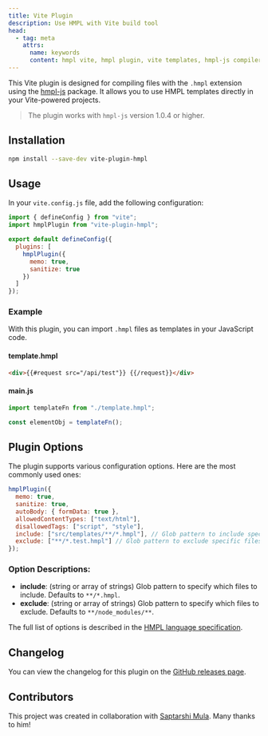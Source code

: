 ```yaml
---
title: Vite Plugin
description: Use HMPL with Vite build tool
head:
  - tag: meta
    attrs:
      name: keywords
      content: hmpl vite, hmpl plugin, vite templates, hmpl-js compiler, server templates, lightweight template language
---
```


This Vite plugin is designed for compiling files with the `.hmpl` extension using the [hmpl-js](https://www.npmjs.com/package/hmpl-js) package. It allows you to use HMPL templates directly in your Vite-powered projects.

> The plugin works with `hmpl-js` version 1.0.4 or higher.

## Installation

```bash
npm install --save-dev vite-plugin-hmpl
```

## Usage

In your `vite.config.js` file, add the following configuration:

```javascript
import { defineConfig } from "vite";
import hmplPlugin from "vite-plugin-hmpl";

export default defineConfig({
  plugins: [
    hmplPlugin({
      memo: true,
      sanitize: true
    })
  ]
});
```

### Example

With this plugin, you can import `.hmpl` files as templates in your JavaScript code.

#### template.hmpl

```html
<div>{{#request src="/api/test"}} {{/request}}</div>
```

#### main.js

```javascript
import templateFn from "./template.hmpl";

const elementObj = templateFn();
```

## Plugin Options

The plugin supports various configuration options. Here are the most commonly used ones:

```javascript
hmplPlugin({
  memo: true,
  sanitize: true,
  autoBody: { formData: true },
  allowedContentTypes: ["text/html"],
  disallowedTags: ["script", "style"],
  include: ["src/templates/**/*.hmpl"], // Glob pattern to include specific files
  exclude: ["**/*.test.hmpl"] // Glob pattern to exclude specific files
});
```

### Option Descriptions:

- **include**: (string or array of strings) Glob pattern to specify which files to include. Defaults to `**/*.hmpl`.
- **exclude**: (string or array of strings) Glob pattern to specify which files to exclude. Defaults to `**/node_modules/**`.

The full list of options is described in the [HMPL language specification](https://spec.hmpl-lang.dev/#options).

## Changelog

You can view the changelog for this plugin on the [GitHub releases page](https://github.com/hmpl-language/vite-plugin-hmpl/releases).

## Contributors

This project was created in collaboration with [Saptarshi Mula](https://github.com/toyaAoi). Many thanks to him!
